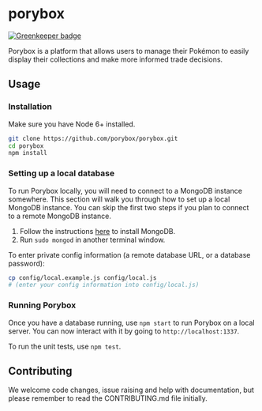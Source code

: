 # porybox

[![Greenkeeper badge](https://badges.greenkeeper.io/porybox/porybox.svg)](https://greenkeeper.io/)

Porybox is a platform that allows users to manage their Pokémon to easily
display their collections and make more informed trade decisions.

## Usage

### Installation

Make sure you have Node 6+ installed.

```bash
git clone https://github.com/porybox/porybox.git
cd porybox
npm install
```

### Setting up a local database

To run Porybox locally, you will need to connect to a MongoDB instance somewhere. This section will walk you through how to set up a local MongoDB instance. You can skip the first two steps if you plan to connect to a remote MongoDB instance.

1. Follow the instructions [here](https://docs.mongodb.org/manual/installation/) to install MongoDB.
1. Run `sudo mongod` in another terminal window.

To enter private config information (a remote database URL, or a database password):

```bash
cp config/local.example.js config/local.js
# (enter your config information into config/local.js)
```

### Running Porybox

Once you have a database running, use `npm start` to run Porybox on a local server. You can now interact with it by going to `http://localhost:1337`.

To run the unit tests, use `npm test`.

## Contributing

We welcome code changes, issue raising and help with documentation, but please
remember to read the CONTRIBUTING.md file initially.
